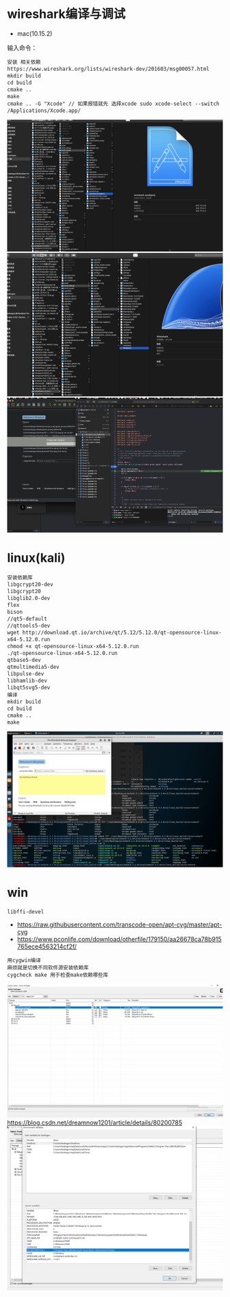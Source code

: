 # wireshark编译与调试
* mac(10.15.2) 

 输入命令：
```
安装 相关依赖
https://www.wireshark.org/lists/wireshark-dev/201603/msg00057.html
mkdir build
cd build 
cmake ..
make 
cmake .. -G "Xcode" // 如果报错就先 选择xcode sudo xcode-select --switch /Applications/Xcode.app/
```
![avatar](https://github.com/haidragon/pcap_Banalysis/blob/master/pages/page5/images/1.png)
![avatar](https://github.com/haidragon/pcap_Banalysis/blob/master/pages/page5/images/2.png)
![avatar](https://github.com/haidragon/pcap_Banalysis/blob/master/pages/page5/images/3.jpg)
# linux(kali)
```
安装依赖库
libgcrypt20-dev 
libgcrypt20
libglib2.0-dev
flex 
bison
//qt5-default
//qttools5-dev
wget http://download.qt.io/archive/qt/5.12/5.12.0/qt-opensource-linux-x64-5.12.0.run
chmod +x qt-opensource-linux-x64-5.12.0.run
./qt-opensource-linux-x64-5.12.0.run
qtbase5-dev 
qtmultimedia5-dev 
libpulse-dev 
libhamlib-dev
libqt5svg5-dev
编译
mkdir build
cd build
cmake ..
make 
```
![avatar](https://github.com/haidragon/pcap_Banalysis/blob/master/pages/page5/images/linuxbuild.png)
# win 
```
libffi-devel
```
* https://raw.githubusercontent.com/transcode-open/apt-cyg/master/apt-cyg
* https://www.pconlife.com/download/otherfile/179150/aa26678ca78b915765ece4563214cf2f/
```
用cygwin编译
麻烦就是切换不同软件源安装依赖库
cygcheck make 用于检查make依赖哪些库
```
![avatar](https://github.com/haidragon/pcap_Banalysis/blob/master/pages/page5/images/4.png)
https://blog.csdn.net/dreamnow1201/article/details/80200785
![avatar](https://github.com/haidragon/pcap_Banalysis/blob/master/pages/page5/images/5.png)

